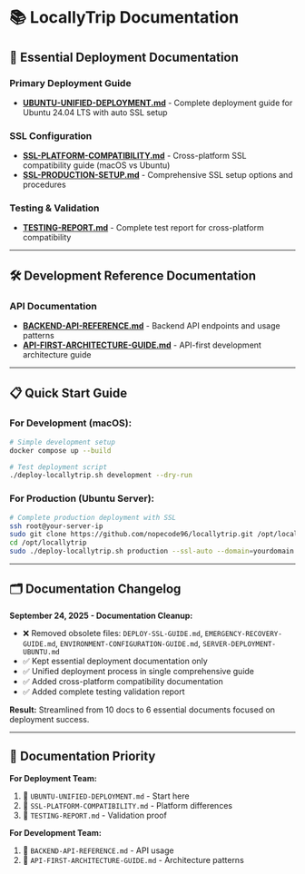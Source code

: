 # 📚 LocallyTrip Documentation

## 🚀 **Essential Deployment Documentation**

### **Primary Deployment Guide**
- **[UBUNTU-UNIFIED-DEPLOYMENT.md](./UBUNTU-UNIFIED-DEPLOYMENT.md)** - Complete deployment guide for Ubuntu 24.04 LTS with auto SSL setup

### **SSL Configuration**
- **[SSL-PLATFORM-COMPATIBILITY.md](./SSL-PLATFORM-COMPATIBILITY.md)** - Cross-platform SSL compatibility guide (macOS vs Ubuntu)
- **[SSL-PRODUCTION-SETUP.md](./SSL-PRODUCTION-SETUP.md)** - Comprehensive SSL setup options and procedures

### **Testing & Validation**
- **[TESTING-REPORT.md](./TESTING-REPORT.md)** - Complete test report for cross-platform compatibility

---

## 🛠️ **Development Reference Documentation**

### **API Documentation**
- **[BACKEND-API-REFERENCE.md](./BACKEND-API-REFERENCE.md)** - Backend API endpoints and usage patterns
- **[API-FIRST-ARCHITECTURE-GUIDE.md](./API-FIRST-ARCHITECTURE-GUIDE.md)** - API-first development architecture guide

---

## 📋 **Quick Start Guide**

### **For Development (macOS):**
```bash
# Simple development setup
docker compose up --build

# Test deployment script
./deploy-locallytrip.sh development --dry-run
```

### **For Production (Ubuntu Server):**
```bash
# Complete production deployment with SSL
ssh root@your-server-ip
sudo git clone https://github.com/nopecode96/locallytrip.git /opt/locallytrip
cd /opt/locallytrip
sudo ./deploy-locallytrip.sh production --ssl-auto --domain=yourdomain.com
```

---

## 🗂️ **Documentation Changelog**

**September 24, 2025 - Documentation Cleanup:**
- ❌ Removed obsolete files: `DEPLOY-SSL-GUIDE.md`, `EMERGENCY-RECOVERY-GUIDE.md`, `ENVIRONMENT-CONFIGURATION-GUIDE.md`, `SERVER-DEPLOYMENT-UBUNTU.md`
- ✅ Kept essential deployment documentation only
- ✅ Unified deployment process in single comprehensive guide
- ✅ Added cross-platform compatibility documentation
- ✅ Added complete testing validation report

**Result:** Streamlined from 10 docs to 6 essential documents focused on deployment success.

---

## 🎯 **Documentation Priority**

**For Deployment Team:**
1. 🥇 `UBUNTU-UNIFIED-DEPLOYMENT.md` - Start here
2. 🥈 `SSL-PLATFORM-COMPATIBILITY.md` - Platform differences
3. 🥉 `TESTING-REPORT.md` - Validation proof

**For Development Team:**
1. 🥇 `BACKEND-API-REFERENCE.md` - API usage
2. 🥈 `API-FIRST-ARCHITECTURE-GUIDE.md` - Architecture patterns